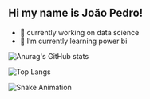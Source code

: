 ## Hi my name is João Pedro!

- 🔭 currently working on data science
- 🌱 I’m currently learning power bi
  
![Anurag's GitHub stats](https://github-readme-stats.vercel.app/api?username=joaobrrt0&show_icons=true&theme=radical)

![Top Langs](https://github-readme-stats.vercel.app/api/top-langs/?username=joaobrrt0&hide_progress=truee&theme=radical)

![Snake Animation](https://joaobrrt0.github.io/joaobrrt0//blob/output/github-contribuiton-grid-snake.svg)
